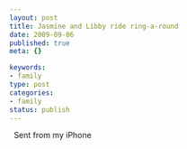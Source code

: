 ```yaml
--- 
layout: post
title: Jasmine and Libby ride ring-a-round
date: 2009-09-06
published: true
meta: {}

keywords: 
- family
type: post
categories: 
- family
status: publish
---
```



  Sent from my iPhone<!--    [Posted via email](http://posterous.com)   from [Andrew Eick's posterous](http://posterous.andyeick.com/jasmine-and-libby-ride-ring-a-round)      -->

